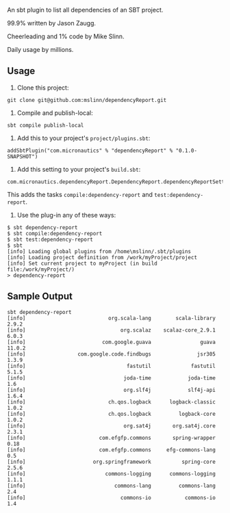 An sbt plugin to list all dependencies of an SBT project.

99.9% written by Jason Zaugg.

Cheerleading and 1% code by Mike Slinn.

Daily usage by millions.

## Usage

 1. Clone this project:
````
git clone git@github.com:mslinn/dependencyReport.git
````

 1. Compile and publish-local:
````
sbt compile publish-local
````

 1. Add this to your project's `project/plugins.sbt`:
````
addSbtPlugin("com.micronautics" % "dependencyReport" % "0.1.0-SNAPSHOT")
````

 1. Add this setting to your project's `build.sbt`:
````
com.micronautics.dependencyReport.DependencyReport.dependencyReportSettings
````
This adds the tasks `compile:dependency-report` and `test:dependency-report`.

 1. Use the plug-in any of these ways:
````
$ sbt dependency-report
$ sbt compile:dependency-report
$ sbt test:dependency-report
$ sbt
[info] Loading global plugins from /home\mslinn/.sbt/plugins
[info] Loading project definition from /work/myProject/project
[info] Set current project to myProject (in build file:/work/myProject/)
> dependency-report
````

## Sample Output

````
sbt dependency-report
[info]                           org.scala-lang        scala-library      2.9.2
[info]                               org.scalaz    scalaz-core_2.9.1      6.0.3
[info]                         com.google.guava                guava     11.0.2
[info]                 com.google.code.findbugs               jsr305      1.3.9
[info]                                 fastutil             fastutil      5.1.5
[info]                                joda-time            joda-time        1.6
[info]                                org.slf4j            slf4j-api      1.6.4
[info]                           ch.qos.logback      logback-classic      1.0.2
[info]                           ch.qos.logback         logback-core      1.0.2
[info]                                org.sat4j       org.sat4j.core      2.3.1
[info]                        com.efgfp.commons       spring-wrapper       0.18
[info]                        com.efgfp.commons     efg-commons-lang        0.5
[info]                      org.springframework          spring-core      2.5.6
[info]                          commons-logging      commons-logging      1.1.1
[info]                             commons-lang         commons-lang        2.4
[info]                               commons-io           commons-io        1.4
````